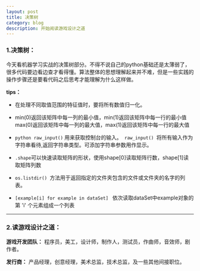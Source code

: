 ```yaml
---
layout: post
title: 决策树
category: blog
description: 开始阅读游戏设计之道
---
```


### 1.决策树：
今天看机器学习实战的决策树部分。不得不说自己的python基础还是太薄弱了，很多代码要边看边查才看得懂。算法整体的思想理解起来并不难，但是一些实践的操作步骤还是要看代码之后思考才能理解为什么这样做。

**tips：**

- 在处理不同取值范围的特征值时，要将所有数值归一化。

- min(0)返回该矩阵中每一列的最小值，min(1)返回该矩阵中每一行的最小值
   max(0)返回该矩阵中每一列的最大值，max(1)返回该矩阵中每一行的最大值

- `python raw_input()` 用来获取控制台的输入。` raw_input() `将所有输入作为字符串看待,返回字符串类型。可添加字符串参数用作显示。

- `.shape`可以快速读取矩阵的形状，使用shape[0]读取矩阵行数，shape[1]读取矩阵列数

- `os.listdir() `方法用于返回指定的文件夹包含的文件或文件夹的名字的列表。

- ```[example[i] for example in dataSet] ``` 依次读取dataSet中example对象的第 'i' 个元素组成一个列表

---

### 2.读游戏设计之道：
**游戏开发团队：**
程序员，美工，设计师，制作人，测试员，作曲师，音效师，剧作者。

**发行商：**
产品经理，创意经理，美术总监，技术总监，及一些其他间接职位。
